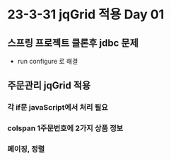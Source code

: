 # 23-3-31 jqGrid 적용 Day 01

## 스프링 프로젝트 클론후 jdbc 문제

- run configure 로 해결

## 주문관리  jqGrid 적용

### 각 if문 javaScript에서 처리 필요

### colspan 1주문번호에 2가지 상품 정보

### 페이징, 정렬

